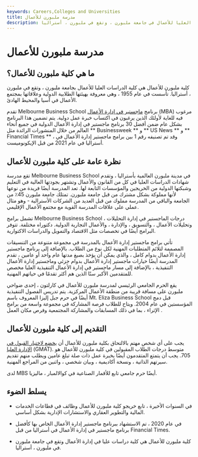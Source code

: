 ```yaml
---
keywords: Careers,Colleges and Universities
title: مدرسة ملبورن للأعمال
description: كلية ملبورن للأعمال هي كلية الدراسات العليا للأعمال في جامعة ملبورن ، وتقع في ملبورن ، أستراليا.
---
```


# مدرسة ملبورن للأعمال
## ما هي كلية ملبورن للأعمال؟

كلية ملبورن للأعمال هي كلية الدراسات العليا للأعمال بجامعة ملبورن ، وتقع في ملبورن ، أستراليا. تأسست في عام 1955 ، وهي معروفة بهيئتها الطلابية الدولية وعلاقاتها بمجتمع الأعمال في آسيا والمحيط الهادئ.

تقدم Melbourne Business School برنامج [ماجستير في إدارة الأعمال](/mba) (MBA) مرغوب فيه للغاية لأولئك الذين يرغبون في اكتساب خبرة عمل دولية. يتم تضمين هذا البرنامج بشكل عام ضمن أفضل 30 برنامج ماجستير في إدارة الأعمال الدولية في جميع أنحاء العالم من خلال المنشورات الرائدة مثل ** Businessweek ** و ** US News ** و ** Financial Times ** ، وقد تم تصنيفه رقم 1 بين برامج ماجستير إدارة الأعمال في أستراليا في عام 2021 من قبل الإيكونوميست.

## نظرة عامة على كلية ملبورن للأعمال

تقع مدرسة Melbourne Business School في مدينة ملبورن العالمية بأستراليا ، وتقدم شهادات الدراسات العليا في كل من القانون والأعمال وتشتهر بجودتها العالية في التعليم وشبكتها الدولية من الخريجين والمؤسسات التابعة لها. تعد المدرسة أيضًا فريدة من نوعها لأنها مملوكة بشكل مشترك من قبل جامعة ملبورن. تمتلك جامعة ملبورن 45٪ من الجامعة والباقي من المدرسة مملوك من قبل العديد من الشركات الأسترالية - وهو مثال عملي على علاقات المدرسة القوية مع مجتمع الأعمال الإقليمي.

تشمل برامج Melbourne Business School درجات الماجستير في إدارة التحليلات ، وتحليلات الأعمال ، والتسويق ، والإدارة ، والأعمال التجارية الدولية. دكتوراه مختلفة. تتوفر البرامج أيضًا في تخصصات مثل الاقتصاد والتمويل والدراسات الاكتوارية.

تأتي برامج ماجستير إدارة الأعمال بالمدرسة في مجموعة متنوعة من التنسيقات المصممة لتلائم المتطلبات المهنية لكل نوع من الطلاب. بالإضافة إلى برنامج ماجستير إدارة الأعمال بدوام كامل ، والذي يمكن أن يؤخذ بصيغ مدتها عام واحد أو عامين ، تقدم المدرسة أيضًا خيارات ماجستير إدارة الأعمال بدوام جزئي وماجستير إدارة الأعمال التنفيذية ، بالإضافة إلى مسار ماجستير في إدارة الأعمال التنفيذية العليا مخصص للمتقدمين الأكبر سنًا الذين هم أكثر تقدمًا في حياتهم المهنية.

يقع الحرم الجامعي الرئيسي لمدرسة ملبورن للأعمال في كارلتون ، إحدى ضواحي ملبورن على مسافة قريبة من منطقة الأعمال المركزية. يتم تدريس الفصول التنفيذية أيضًا في حرم جبل إليزا المعروف باسم Mt. Eliza Business School قبل دمج المؤسستين في عام 2004. ويتاح للطلاب فرصة المشاركة في مجموعة واسعة من برامج الإثراء ، بما في ذلك المسابقات والمشاركة المجتمعية وفرص مكان العمل .

## التقديم إلى كلية ملبورن للأعمال

يجب على أي شخص مهتم بالالتحاق بكلية ملبورن للأعمال أن [يخضع لاختبار القبول في الإدارة العليا](/graduate-management-admission-test-mba) (GMAT). متوسط درجات الطلاب المقبولين في كلية ملبورن للأعمال هو 705. يجب أن يتمتع المتقدمون أيضًا بخبرة عمل ذات صلة تبلغ عامين ويطلب منهم تقديم سيرتهم الذاتية ، ونسخة أكاديمية ، وبيان شخصي ، واثنين من المراجع المهنية.

لدى MBS أيضًا حرم جامعي تابع للأقمار الصناعية في كوالالمبار ، ماليزيا.

## يسلط الضوء

- في السنوات الأخيرة ، تابع خريجو كلية ملبورن للأعمال وظائف في قطاعات الخدمات المالية والتطوير العقاري والاستشارات الإدارية بشكل أساسي.

- في عام 2020 ، تم الاستشهاد ببرنامج ماجستير إدارة الأعمال الخاص بها كأفضل برنامج ماجستير في إدارة الأعمال في أستراليا من قبل Financial Times.

- كلية ملبورن للأعمال هي كلية دراسات عليا في إدارة الأعمال وتقع في جامعة ملبورن في ملبورن ، أستراليا.

